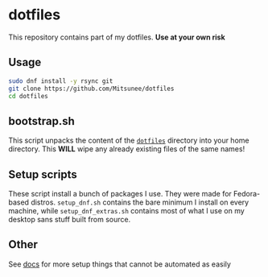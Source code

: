 # dotfiles

This repository contains part of my dotfiles. **Use at your own risk**

## Usage

```sh
sudo dnf install -y rsync git
git clone https://github.com/Mitsunee/dotfiles
cd dotfiles
```

## bootstrap.sh

This script unpacks the content of the [`dotfiles`](dotfiles) directory into your home directory. This **WILL** wipe any already existing files of the same names!

## Setup scripts

These script install a bunch of packages I use. They were made for Fedora-based distros. `setup_dnf.sh` contains the bare minimum I install on every machine, while `setup_dnf_extras.sh` contains most of what I use on my desktop sans stuff built from source.

## Other

See [docs](./docs) for more setup things that cannot be automated as easily
